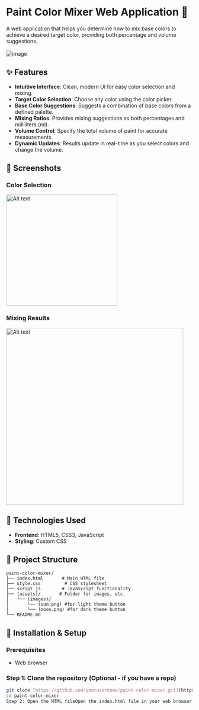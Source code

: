 # Paint Color Mixer Web Application 🎨

A web application that helps you determine how to mix base colors to achieve a desired target color, providing both percentage and volume suggestions.
<br><br>
![image](https://github.com/user-attachments/assets/ae557904-64ae-4c73-ab7a-1edfd339745e)
<br>
## ✨ Features

-   **Intuitive Interface**: Clean, modern UI for easy color selection and mixing.
-   **Target Color Selection**: Choose any color using the color picker.
-   **Base Color Suggestions**: Suggests a combination of base colors from a defined palette.
-   **Mixing Ratios**: Provides mixing suggestions as both percentages and milliliters (ml).
-   **Volume Control**: Specify the total volume of paint for accurate measurements.
-   **Dynamic Updates**: Results update in real-time as you select colors and change the volume.

## 📱 Screenshots

### Color Selection

<img src="https://github.com/user-attachments/assets/531f76b3-65ca-438f-96f3-0a54f6639d76" alt="Alt text" width="300">

### Mixing Results

<img src="https://github.com/user-attachments/assets/6b266737-61c6-448d-827f-43324fb1d5d7" alt="Alt text" width="478">

## 🔧 Technologies Used

-   **Frontend**: HTML5, CSS3, JavaScript
-   **Styling**: Custom CSS

## 📁 Project Structure

```
paint-color-mixer/
├── index.html       # Main HTML file
├── style.css         # CSS stylesheet
├── script.js        # JavaScript functionality
├── (assets)/       # Folder for images, etc.
│   └── (images)/
│       └── (sun.png) #for light theme button
|       └── (moon.png) #for dark theme button 
└── README.md        
```

## 🚀 Installation & Setup

### Prerequisites

-   Web browser

### Step 1: Clone the repository (Optional - if you have a repo)

```bash
git clone [https://github.com/yourusername/paint-color-mixer.git](https://github.com/yourusername/paint-color-mixer.git)
cd paint-color-mixer
Step 2: Open the HTML fileOpen the index.html file in your web browser.🖥️ UsageSelect a target color using the color picker.Enter the total volume of paint you want to mix (in ml).View the suggested base colors, their percentages, and amounts.[Image or diagram illustrating how to use the color picker and input volume]🧠 Learning OutcomesThis project demonstrates:HTML Structure: Creating the layout for the color mixer application.CSS Styling: Designing a user-friendly and visually appealing interface.JavaScript Interactivity: Implementing dynamic updates and calculations.DOM Manipulation: Accessing and modifying HTML elements with JavaScript.Event Handling: Responding to user input (color selection, volume change).Color Model Conversion: (If applicable) Converting between color formats (e.g., hex to RGB).Basic Color Theory: (To some extent) Applying principles of color mixing.📝 Future EnhancementsLarger Color Palette: Expand the range of base colors.More Accurate Mixing Algorithm: Implement a more sophisticated color mixing model.User-Defined Base Colors: Allow users to customize the base color palette.Color Libraries Integration: Utilize external libraries for advanced color manipulation.Improved UI/UX: Enhance the design and user experience.Save/Load Palettes: Allow users to save and load custom color palettes.🐛 TroubleshootingDisplay issues: Ensure you are using a modern web browser with JavaScript enabled.Color Accuracy: Note that the application provides an approximation of real-world paint mixing.👥 ContributingContributions are welcome! Please feel free to submit a Pull Request.Fork the repositoryCreate your feature branch (git checkout -b feature/AmazingFeature)Commit your changes (git commit -m 'Add some AmazingFeature')Push to the branch (git push origin feature/AmazingFeature)Open a Pull Request🙏 Acknowledgements(Add any libraries, resources, or people you want to acknowledge)
